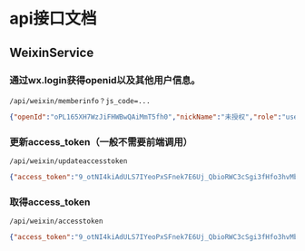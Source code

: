 # api接口文档

## WeixinService

### 通过wx.login获得openid以及其他用户信息。

`/api/weixin/memberinfo？js_code=...`

```json
{"openId":"oPL165XH7WzJiFHWBwQAiMmT5fh0","nickName":"未授权","role":"user","bonus":0,"avatarURL":"https://wx.qlogo.cn/mmopen/vi_32/mb1BYYNugkz6icqUndwg1nVX5cTBuDBY4qhSVTx4HRIGicbaElcKCXkfwB3sNEj9Sk6Q39E0ZVvNuoQBkibFePH9g/0"}
```

### 更新access_token（一般不需要前端调用）

`/api/weixin/updateaccesstoken`

```json
{"access_token":"9_otNI4kiAdULS7IYeoPxSFnek7E6Uj_QbioRWC3cSgi3fHfo3hvMbJtKdLT-BM6x9oz1pxHz5g_IPL4GE9fhUoaXSjt93axzuW_XMXdsJi0IjUOO_Lp2c7BOgnCNwQSye4qyyTlx1fsTHY5jYNFEiAHAVNM","expires_in":7200}
```

### 取得access_token

`/api/weixin/accesstoken`

```json
{"access_token":"9_otNI4kiAdULS7IYeoPxSFnek7E6Uj_QbioRWC3cSgi3fHfo3hvMbJtKdLT-BM6x9oz1pxHz5g_IPL4GE9fhUoaXSjt93axzuW_XMXdsJi0IjUOO_Lp2c7BOgnCNwQSye4qyyTlx1fsTHY5jYNFEiAHAVNM","expires_in":7200}
```